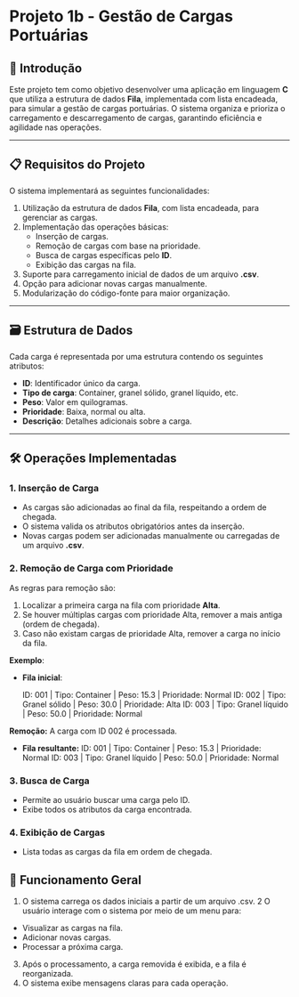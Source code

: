 # Projeto 1b - Gestão de Cargas Portuárias

## 📖 Introdução
Este projeto tem como objetivo desenvolver uma aplicação em linguagem **C** que utiliza a estrutura de dados **Fila**, implementada com lista encadeada, para simular a gestão de cargas portuárias. O sistema organiza e prioriza o carregamento e descarregamento de cargas, garantindo eficiência e agilidade nas operações.

---

## 📋 Requisitos do Projeto
O sistema implementará as seguintes funcionalidades:
1. Utilização da estrutura de dados **Fila**, com lista encadeada, para gerenciar as cargas.
2. Implementação das operações básicas:
   - Inserção de cargas.
   - Remoção de cargas com base na prioridade.
   - Busca de cargas específicas pelo **ID**.
   - Exibição das cargas na fila.
3. Suporte para carregamento inicial de dados de um arquivo **.csv**.
4. Opção para adicionar novas cargas manualmente.
5. Modularização do código-fonte para maior organização.

---

## 🗃️ Estrutura de Dados
Cada carga é representada por uma estrutura contendo os seguintes atributos:
- **ID**: Identificador único da carga.
- **Tipo de carga**: Container, granel sólido, granel líquido, etc.
- **Peso**: Valor em quilogramas.
- **Prioridade**: Baixa, normal ou alta.
- **Descrição**: Detalhes adicionais sobre a carga.

---

## 🛠️ Operações Implementadas

### 1. Inserção de Carga
- As cargas são adicionadas ao final da fila, respeitando a ordem de chegada.
- O sistema valida os atributos obrigatórios antes da inserção.
- Novas cargas podem ser adicionadas manualmente ou carregadas de um arquivo **.csv**.

### 2. Remoção de Carga com Prioridade
As regras para remoção são:
1. Localizar a primeira carga na fila com prioridade **Alta**.
2. Se houver múltiplas cargas com prioridade Alta, remover a mais antiga (ordem de chegada).
3. Caso não existam cargas de prioridade Alta, remover a carga no início da fila.
   
**Exemplo**:
- **Fila inicial**:
  
  ID: 001 | Tipo: Container | Peso: 15.3 | Prioridade: Normal
  ID: 002 | Tipo: Granel sólido | Peso: 30.0 | Prioridade: Alta
  ID: 003 | Tipo: Granel líquido | Peso: 50.0 | Prioridade: Normal

**Remoção:** A carga com ID 002 é processada.

- **Fila resultante:**
  ID: 001 | Tipo: Container | Peso: 15.3 | Prioridade: Normal
  ID: 003 | Tipo: Granel líquido | Peso: 50.0 | Prioridade: Normal

### 3. Busca de Carga
- Permite ao usuário buscar uma carga pelo ID.
- Exibe todos os atributos da carga encontrada.

### 4. Exibição de Cargas
- Lista todas as cargas da fila em ordem de chegada.

## **🚀 Funcionamento Geral**

1. O sistema carrega os dados iniciais a partir de um arquivo .csv.
2 O usuário interage com o sistema por meio de um menu para:
- Visualizar as cargas na fila.
- Adicionar novas cargas.
- Processar a próxima carga.
3. Após o processamento, a carga removida é exibida, e a fila é reorganizada.
4. O sistema exibe mensagens claras para cada operação.

